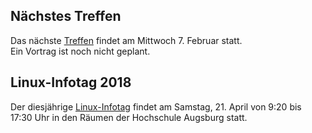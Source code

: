 ## Nächstes Treffen
Das nächste [Treffen](/Treffen/Termine/02_2018/) findet am Mittwoch 7. Februar statt.  
Ein Vortrag ist noch nicht geplant. 

## Linux-Infotag 2018
Der diesjährige [Linux-Infotag](/Aktionen/LIT-2018/) findet am Samstag, 21. April von 9:20 bis 17:30 Uhr 
in den Räumen der Hochschule Augsburg statt.
